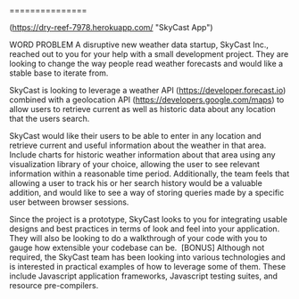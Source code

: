 [SkyCast-weather]: https://dry-reef-7978.herokuapp.com/
===============

(https://dry-reef-7978.herokuapp.com/ "SkyCast App")

WORD PROBLEM
A disruptive new weather data startup, SkyCast Inc., reached out to you for your help with a small development project. They are looking to change the way people read weather forecasts and would like a stable base to iterate from.

SkyCast is looking to leverage a weather API (https://developer.forecast.io) combined with a geolocation API (https://developers.google.com/maps) to allow users to retrieve current as well as historic data about any location that the users search.

SkyCast would like their users to be able to enter in any location and retrieve current and useful information about the weather in that area. Include charts for historic weather information about that area using any visualization library of your choice, allowing the user to see relevant information within a reasonable time period. Additionally, the team feels that allowing a user to track his or her search history would be a valuable addition, and would like to see a way of storing queries made by a specific user between browser sessions.

Since the project is a prototype, SkyCast looks to you for integrating usable designs and best practices in terms of look and feel into your application. They will also be looking to do a walkthrough of your code with you to gauge how extensible your codebase can be.
 [BONUS] Although not required, the SkyCast team has been looking into various technologies and is interested in practical examples of how to leverage some of them. These include Javascript application frameworks, Javascript testing suites, and resource pre-compilers.
